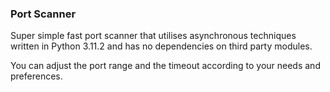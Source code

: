 ### Port Scanner
Super simple fast port scanner that utilises asynchronous techniques written in Python 3.11.2 and has no dependencies on third party modules. 

You can adjust the port range and the timeout according to your needs and preferences.

